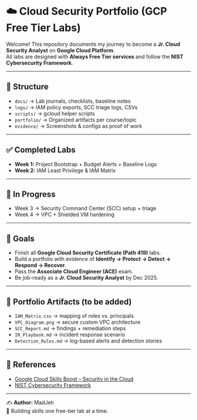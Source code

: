 # ☁️ Cloud Security Portfolio (GCP Free Tier Labs)

Welcome! This repository documents my journey to become a **Jr. Cloud Security Analyst** on **Google Cloud Platform**.  
All labs are designed with **Always Free Tier services** and follow the **NIST Cybersecurity Framework**.

---

## 📂 Structure
- `docs/` → Lab journals, checklists, baseline notes  
- `logs/` → IAM policy exports, SCC triage logs, CSVs  
- `scripts/` → gcloud helper scripts  
- `portfolio/` → Organized artifacts per course/topic  
- `evidence/` → Screenshots & configs as proof of work  

---

## ✅ Completed Labs
- **Week 1:** Project Bootstrap + Budget Alerts + Baseline Logs  
- **Week 2:** IAM Least Privilege & IAM Matrix  

---

## 🚧 In Progress
- Week 3 → Security Command Center (SCC) setup + triage  
- Week 4 → VPC + Shielded VM hardening  

---

## 🎯 Goals
- Finish all **Google Cloud Security Certificate (Path 419)** labs.  
- Build a portfolio with evidence of **Identify → Protect → Detect → Respond → Recover**.  
- Pass the **Associate Cloud Engineer (ACE)** exam.  
- Be job-ready as a **Jr. Cloud Security Analyst** by Dec 2025.  

---

## 📑 Portfolio Artifacts (to be added)
- `IAM_Matrix.csv` → mapping of roles vs. principals  
- `VPC_Diagram.png` → secure custom VPC architecture  
- `SCC_Report.md` → findings + remediation steps  
- `IR_Playbook.md` → incident response scenario  
- `Detection_Rules.md` → log-based alerts and detection stories  

---

## 🔗 References
- [Google Cloud Skills Boost – Security in the Cloud](https://www.cloudskillsboost.google/paths/419)  
- [NIST Cybersecurity Framework](https://www.nist.gov/cyberframework)  

---

✍️ **Author:** MadJeh  
📌 Building skills one free-tier lab at a time.
